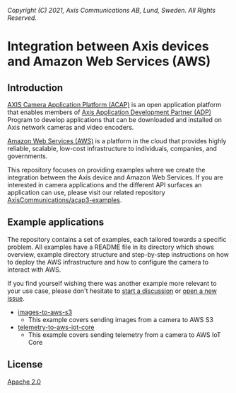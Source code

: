 *Copyright (C) 2021, Axis Communications AB, Lund, Sweden. All Rights Reserved.*

# Integration between Axis devices and Amazon Web Services (AWS)

## Introduction

[AXIS Camera Application Platform (ACAP)](https://www.axis.com/support/developer-support/axis-camera-application-platform) is an open application platform that enables members of [Axis Application Development Partner (ADP)](https://www.axis.com/partners/adp-partner-program) Program to develop applications that can be downloaded and installed on Axis network cameras and video encoders.

[Amazon Web Services (AWS)](https://aws.amazon.com) is a platform in the cloud that provides highly reliable, scalable, low-cost infrastructure to individuals, companies, and governments.

This repository focuses on providing examples where we create the integration between the Axis device and Amazon Web Services. If you are interested in camera applications and the different API surfaces an application can use, please visit our related repository [AxisCommunications/acap3-examples](https://github.com/AxisCommunications/acap3-examples/).

## Example applications

The repository contains a set of examples, each tailored towards a specific problem. All examples have a README file in its directory which shows overview, example directory structure and step-by-step instructions on how to deploy the AWS infrastructure and how to configure the camera to interact with AWS.

If you find yourself wishing there was another example more relevant to your use case, please don't hesitate to [start a discussion](https://github.com/AxisCommunications/acap-integration-examples-aws/discussions/new) or [open a new issue](https://github.com/AxisCommunications/acap-integration-examples-aws/issues/new/choose).

- [images-to-aws-s3](./images-to-aws-s3/)
  - This example covers sending images from a camera to AWS S3
- [telemetry-to-aws-iot-core](./telemetry-to-aws-iot-core/)
  - This example covers sending telemetry from a camera to AWS IoT Core

## License

[Apache 2.0](./LICENSE)
